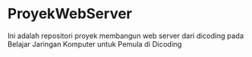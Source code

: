 # ProyekWebServer
Ini adalah repositori proyek membangun web server dari dicoding pada Belajar Jaringan Komputer untuk Pemula di Dicoding
